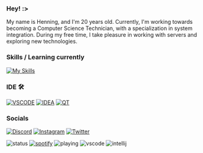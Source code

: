 ### Hey! :>
My name is Henning, and I'm 20 years old. Currently, I'm working towards becoming a Computer Science Technician, with a specialization in system integration. During my free time, I take pleasure in working with servers and exploring new technologies.


### Skills / Learning currently
[![My Skills](https://skillicons.dev/icons?i=cloudflare,workers,aws,azure,netlify,vercel,docker,java,cpp,python,html,css,php,mysql,mongodb,grafana&perline=10)](https://mutebefehl.de)

### IDE 🛠 
[![VSCODE](https://skillicons.dev/icons?i=vscode)](https://code.visualstudio.com/)
[![IDEA](https://skillicons.dev/icons?i=idea)](https://www.jetbrains.com/idea/)
[![QT](https://skillicons.dev/icons?i=qt)](https://www.qt.io/product)

### Socials
[![Discord](https://skillicons.dev/icons?i=discord)](https://discord/users/224270178836283392)
[![Instagram](https://skillicons.dev/icons?i=instagram)](https://www.instagram.com/mutebefehl/)	
[![Twitter](https://skillicons.dev/icons?i=twitter)](https://twitter.com/MuteBefehl)

![status](https://api.statusbadges.me/badge/status/224270178836283392?simple=true)
[![spotify](https://api.statusbadges.me/badge/spotify/224270178836283392)](https://api.statusbadges.me/openspotify/224270178836283392)
![playing](https://api.statusbadges.me/badge/playing/224270178836283392)
![vscode](https://api.statusbadges.me/badge/vscode/224270178836283392)
![intellij](https://api.statusbadges.me/badge/intellij/224270178836283392)

